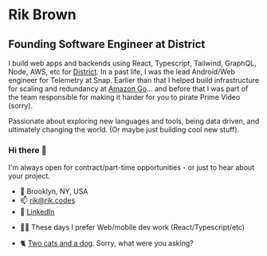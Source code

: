 # Rik Brown

## Founding Software Engineer at District

I build web apps and backends using React, Typescript, Tailwind, GraphQL, Node, AWS, etc for [District](https://www.district.net). In a past life, I was the lead Android/Web engineer for Telemetry at Snap. Earlier than that I helped build infrastructure for scaling and redundancy at [Amazon Go](https://www.amazon.com/b?ie=UTF8&node=16008589011)... and before that I was part of the team responsible for making it harder for you to pirate Prime Video (sorry).

Passionate about exploring new languages and tools, being data driven, and ultimately changing the world. (Or maybe just building cool new stuff).

### Hi there 👋

I'm always open for contract/part-time opportunities - or just to hear about your project.

- 📍 Brooklyn, NY, USA
- 📫 rik@rik.codes
- 📎 [LinkedIn](https://www.linkedin.com/in/rikbrown/)
* 👨‍💻 These days I prefer Web/mobile dev work (React/Typescript/etc)
- 🐈 [Two cats and a dog](https://raw.githubusercontent.com/rikbrown/rikbrown/main/IMG_1244.jpeg). Sorry, what were you asking?
